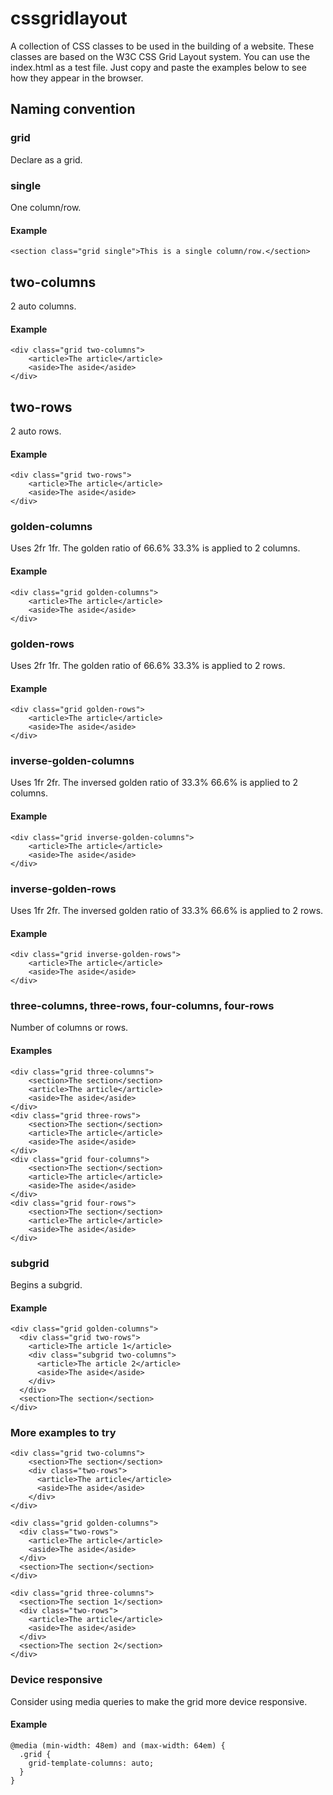 # cssgridlayout
A collection of CSS classes to be used in the building of a website.
These classes are based on the W3C CSS Grid Layout system.
You can use the index.html as a test file. Just copy and paste the examples below to see how they appear in the browser.
## Naming convention
### grid
Declare as a grid.
### single
One column/row.
#### Example
`<section class="grid single">This is a single column/row.</section>`
## two-columns
2 auto columns.
#### Example
```
<div class="grid two-columns">
    <article>The article</article>  
    <aside>The aside</aside>
</div>
```
## two-rows
2 auto rows.
#### Example
```
<div class="grid two-rows">
    <article>The article</article>
    <aside>The aside</aside>
</div>
```
### golden-columns
Uses 2fr 1fr. The golden ratio of 66.6% 33.3% is applied to 2 columns.
#### Example
```
<div class="grid golden-columns">
    <article>The article</article>
    <aside>The aside</aside>
</div>
```
### golden-rows
Uses 2fr 1fr. The golden ratio of 66.6% 33.3% is applied to 2 rows.
#### Example
```
<div class="grid golden-rows">
    <article>The article</article>
    <aside>The aside</aside>
</div>
```
### inverse-golden-columns
Uses 1fr 2fr. The inversed golden ratio of 33.3% 66.6% is applied to 2 columns.
#### Example
```
<div class="grid inverse-golden-columns">
    <article>The article</article>
    <aside>The aside</aside>
</div>
```
### inverse-golden-rows
Uses 1fr 2fr. The inversed golden ratio of 33.3% 66.6% is applied to 2 rows.
#### Example
```
<div class="grid inverse-golden-rows">
    <article>The article</article>
    <aside>The aside</aside>
</div>
```
### three-columns, three-rows, four-columns, four-rows
Number of columns or rows.
#### Examples
```
<div class="grid three-columns">
    <section>The section</section>
    <article>The article</article>
    <aside>The aside</aside>
</div>
<div class="grid three-rows">
    <section>The section</section>
    <article>The article</article>
    <aside>The aside</aside>
</div>
<div class="grid four-columns">
    <section>The section</section>
    <article>The article</article>
    <aside>The aside</aside>
</div>
<div class="grid four-rows">
    <section>The section</section>
    <article>The article</article>
    <aside>The aside</aside>
</div>
```
### subgrid
Begins a subgrid.
#### Example
```
<div class="grid golden-columns">
  <div class="grid two-rows">
    <article>The article 1</article>
    <div class="subgrid two-columns">
      <article>The article 2</article>
      <aside>The aside</aside>
    </div>
  </div>
  <section>The section</section>
</div>
```
### More examples to try
```
<div class="grid two-columns">
    <section>The section</section>
    <div class="two-rows">
      <article>The article</article>
      <aside>The aside</aside>
    </div>          
</div>
```
```
<div class="grid golden-columns">
  <div class="two-rows">
    <article>The article</article>
    <aside>The aside</aside>
  </div>
  <section>The section</section>                    
</div>
```
```
<div class="grid three-columns">
  <section>The section 1</section>
  <div class="two-rows">
    <article>The article</article>
    <aside>The aside</aside>
  </div>
  <section>The section 2</section>
</div>
```
### Device responsive
Consider using media queries to make the grid more device responsive.
#### Example
```
@media (min-width: 48em) and (max-width: 64em) {
  .grid {
    grid-template-columns: auto;
  }
}
```
